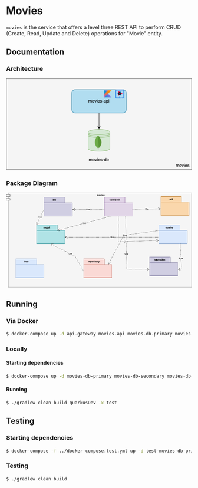 # Movies

`movies` is the service that offers a level three REST API to perform CRUD (Create, Read, Update and Delete) operations for "Movie" entity.

## Documentation

### Architecture

![architecture](docs/movies-architecture.png)

### Package Diagram

![package-diagram](docs/movies-package-diagram.png)

## Running

### Via Docker

```bash
$ docker-compose up -d api-gateway movies-api movies-db-primary movies-db-secondary movies-db-arbiter
```

### Locally

#### Starting dependencies

```bash
$ docker-compose up -d movies-db-primary movies-db-secondary movies-db-arbiter
```

#### Running

```bash
$ ./gradlew clean build quarkusDev -x test
```

## Testing

### Starting dependencies
```bash
$ docker-compose -f ../docker-compose.test.yml up -d test-movies-db-primary test-movies-db-secondary test-movies-db-arbiter
```

### Testing
```bash
$ ./gradlew clean build
```
